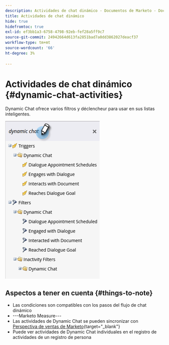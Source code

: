```yaml
---
description: Actividades de chat dinámico - Documentos de Marketo - Documentación del producto
title: Actividades de chat dinámico
hide: true
hidefromtoc: true
exl-id: ef3bb1a3-6758-4798-92eb-fef28a5ff9c7
source-git-commit: 24942664d613fa2851bad7a0dd3862027deacf37
workflow-type: tm+mt
source-wordcount: '66'
ht-degree: 3%

---
```


# Actividades de chat dinámico {#dynamic-chat-activities}

Dynamic Chat ofrece varios filtros y déclencheur para usar en sus listas inteligentes.

![](assets/dynamic-chat-activities-1.png)

## Aspectos a tener en cuenta {#things-to-note}

* Las condiciones son compatibles con los pasos del flujo de chat dinámico
* ---Marketo Measure---
* Las actividades de Dynamic Chat se pueden sincronizar con [Perspectiva de ventas de Marketo](/help/marketo/product-docs/marketo-sales-insight/msi-for-salesforce/features/dynamic-chat-integration.md){target=&quot;_blank&quot;}
* Puede ver actividades de Dynamic Chat individuales en el registro de actividades de un registro de persona
